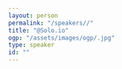 ```yaml
---
layout: person
permalink: "/speakers//"
title: "@Solo.io"
ogp: "/assets/images/ogp/.jpg"
type: speaker
id: ""
---
```

